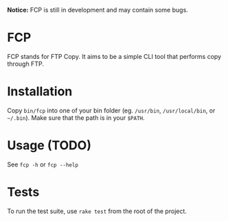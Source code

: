 **Notice:** FCP is still in development and may contain some bugs.

# FCP

FCP stands for FTP Copy. It aims to be a simple CLI tool that performs copy
through FTP.

# Installation

Copy `bin/fcp` into one of your bin folder (eg. `/usr/bin`, `/usr/local/bin`,
or `~/.bin`). Make sure that the path is in your `$PATH`.

# Usage (TODO)

See `fcp -h` or `fcp --help`

# Tests

To run the test suite, use `rake test` from the root of the project.

